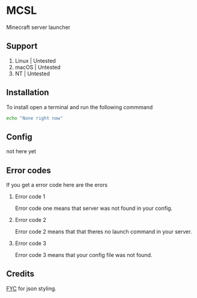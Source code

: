 # MCSL
Minecraft server launcher

## Support
1) Linux | Untested
2) macOS | Untested
3) NT | Untested

## Installation
To install open a terminal and run the following commmand
```bash
echo "None right now"
```

## Config
not here yet

## Error codes
If you get a error code here are the erors
1) Error code 1

    Error code one means that server was not found in your config.
2) Error code 2

    Error code 2 means that that theres no launch command in your server.
3) Error code 3

    Error code 3 means that your config file was not found.

## Credits
[FYC](https://github.com/HttpAnimation/FYC-Rewrite-V2/) for json styling.